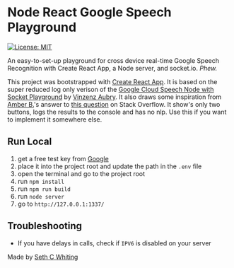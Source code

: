 
# Node React Google Speech Playground

[![License: MIT](https://img.shields.io/badge/License-MIT-yellow.svg)](https://opensource.org/licenses/MIT)

An easy-to-set-up playground for cross device real-time Google Speech Recognition with Create React App, a Node server, and socket.io. *Phew.*

This project was bootstrapped with [Create React App](https://github.com/facebook/create-react-app). It is based on the super reduced log only verison of the [Google Cloud Speech Node with Socket Playground](https://github.com/vin-ni/Google-Cloud-Speech-Node-Socket-Playground) by [Vinzenz Aubry](https://twitter.com/vinberto). It also draws some inspiration from [Amber B.](https://stackoverflow.com/users/7164429/amber-b)'s answer to [this question](https://stackoverflow.com/questions/50976084/how-do-i-stream-live-audio-from-the-browser-to-google-cloud-speech-via-socket-io) on Stack Overflow. It show's only two buttons, logs the results to the console and has no nlp. Use this if you want to implement it somewhere else.

## Run Local
1. get a free test key from [Google](https://cloud.google.com/speech/docs/quickstart )
2. place it into the project root and update the path in the `.env` file
3. open the terminal and go to the project root
4. run `npm install`
5. run `npm run build`
6. run `node server`
7. go to `http://127.0.0.1:1337/`

## Troubleshooting
- If you have delays in calls, check if `IPV6` is disabled on your server

Made by [Seth C Whiting](https://github.com/sethcwhiting)